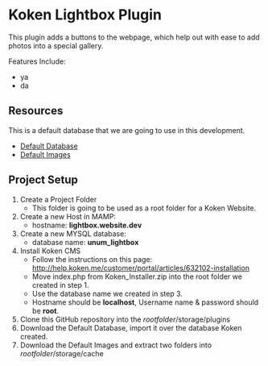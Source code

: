 # Koken Lightbox Plugin

This plugin adds a buttons to the webpage, which help out with ease to add photos into a special gallery.

Features Include:
* ya
* da

## Resources
This is a default database that we are going to use in this development.

* [Default Database](http://unumstudios.com/lightbox/storage/amp_lightbox_2017-01-27.sql.gz)
* [Default Images](http://unumstudios.com/lightbox/storage/images.zip)

## Project Setup
1. Create a Project Folder
    * This folder is going to be used as a root folder for a Koken Website.
2. Create a new Host in MAMP:
    * hostname: **lightbox.website.dev**
3. Create a new MYSQL database:
    * database name: **unum_lightbox**
3. Install Koken CMS
    * Follow the instructions on this page: http://help.koken.me/customer/portal/articles/632102-installation
    * Move index.php from Koken_Installer.zip into the root folder we created in step 1.
    * Use the database name we created in step 3.
    * Hostname should be **localhost**, Username name & password should be **root**.
4. Clone this GitHub repository into the _rootfolder_/storage/plugins
5. Download the Default Database, import it over the database Koken created.
6. Download the Default Images and extract two folders into _rootfolder_/storage/cache
